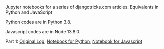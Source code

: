 Jupyter notebooks for a series of djangotricks.com articles: Equivalents in Python and JavaScript

Python codes are in Python 3.8.

Javascript codes are in Node 13.8.0.

Part 1:
[Original Log](https://djangotricks.blogspot.com/2018/06/equivalents-in-python-and-javascript-part-1.html), [Notebook for Python](part1_python.ipynb), [Notebook for Javascript](part1_javascript.ipynb)

